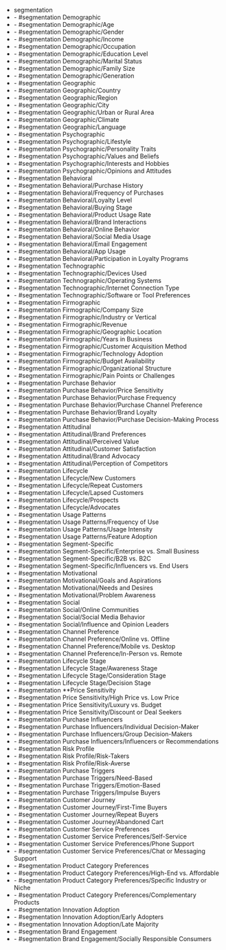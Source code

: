 - segmentation
  <li>- #segmentation  Demographic</li>
  <li>- #segmentation  Demographic/Age</li>
  <li>- #segmentation  Demographic/Gender</li>
  <li>- #segmentation  Demographic/Income</li>
  <li>- #segmentation  Demographic/Occupation</li>
  <li>- #segmentation  Demographic/Education Level</li>
  <li>- #segmentation  Demographic/Marital Status</li>
  <li>- #segmentation  Demographic/Family Size</li>
  <li>- #segmentation  Demographic/Generation</li>
  <li>- #segmentation  Geographic</li>
  <li>- #segmentation  Geographic/Country</li>
  <li>- #segmentation  Geographic/Region</li>
  <li>- #segmentation  Geographic/City</li>
  <li>- #segmentation  Geographic/Urban or Rural Area</li>
  <li>- #segmentation  Geographic/Climate</li>
  <li>- #segmentation  Geographic/Language</li>
  <li>- #segmentation  Psychographic</li>
  <li>- #segmentation  Psychographic/Lifestyle</li>
  <li>- #segmentation  Psychographic/Personality Traits</li>
  <li>- #segmentation  Psychographic/Values and Beliefs</li>
  <li>- #segmentation  Psychographic/Interests and Hobbies</li>
  <li>- #segmentation  Psychographic/Opinions and Attitudes</li>
  <li>- #segmentation  Behavioral</li>
  <li>- #segmentation  Behavioral/Purchase History</li>
  <li>- #segmentation  Behavioral/Frequency of Purchases</li>
  <li>- #segmentation  Behavioral/Loyalty Level</li>
  <li>- #segmentation  Behavioral/Buying Stage</li>
  <li>- #segmentation  Behavioral/Product Usage Rate</li>
  <li>- #segmentation  Behavioral/Brand Interactions</li>
  <li>- #segmentation  Behavioral/Online Behavior</li>
  <li>- #segmentation  Behavioral/Social Media Usage</li>
  <li>- #segmentation  Behavioral/Email Engagement</li>
  <li>- #segmentation  Behavioral/App Usage</li>
  <li>- #segmentation  Behavioral/Participation in Loyalty Programs</li>
  <li>- #segmentation  Technographic</li>
  <li>- #segmentation  Technographic/Devices Used</li>
  <li>- #segmentation  Technographic/Operating Systems</li>
  <li>- #segmentation  Technographic/Internet Connection Type</li>
  <li>- #segmentation  Technographic/Software or Tool Preferences</li>
  <li>- #segmentation  Firmographic</li>
  <li>- #segmentation  Firmographic/Company Size</li>
  <li>- #segmentation  Firmographic/Industry or Vertical</li>
  <li>- #segmentation  Firmographic/Revenue</li>
  <li>- #segmentation  Firmographic/Geographic Location</li>
  <li>- #segmentation  Firmographic/Years in Business</li>
  <li>- #segmentation  Firmographic/Customer Acquisition Method</li>
  <li>- #segmentation  Firmographic/Technology Adoption</li>
  <li>- #segmentation  Firmographic/Budget Availability</li>
  <li>- #segmentation  Firmographic/Organizational Structure</li>
  <li>- #segmentation  Firmographic/Pain Points or Challenges</li>
  <li>- #segmentation  Purchase Behavior</li>
  <li>- #segmentation  Purchase Behavior/Price Sensitivity</li>
  <li>- #segmentation  Purchase Behavior/Purchase Frequency</li>
  <li>- #segmentation  Purchase Behavior/Purchase Channel Preference</li>
  <li>- #segmentation  Purchase Behavior/Brand Loyalty</li>
  <li>- #segmentation  Purchase Behavior/Purchase Decision-Making Process</li>
  <li>- #segmentation  Attitudinal</li>
  <li>- #segmentation  Attitudinal/Brand Preferences</li>
  <li>- #segmentation  Attitudinal/Perceived Value</li>
  <li>- #segmentation  Attitudinal/Customer Satisfaction</li>
  <li>- #segmentation  Attitudinal/Brand Advocacy</li>
  <li>- #segmentation  Attitudinal/Perception of Competitors</li>
  <li>- #segmentation  Lifecycle</li>
  <li>- #segmentation  Lifecycle/New Customers</li>
  <li>- #segmentation  Lifecycle/Repeat Customers</li>
  <li>- #segmentation  Lifecycle/Lapsed Customers</li>
  <li>- #segmentation  Lifecycle/Prospects</li>
  <li>- #segmentation  Lifecycle/Advocates</li>
  <li>- #segmentation  Usage Patterns</li>
  <li>- #segmentation  Usage Patterns/Frequency of Use</li>
  <li>- #segmentation  Usage Patterns/Usage Intensity</li>
  <li>- #segmentation  Usage Patterns/Feature Adoption</li>
  <li>- #segmentation  Segment-Specific</li>
  <li>- #segmentation  Segment-Specific/Enterprise vs. Small Business</li>
  <li>- #segmentation  Segment-Specific/B2B vs. B2C</li>
  <li>- #segmentation  Segment-Specific/Influencers vs. End Users</li>
  <li>- #segmentation  Motivational</li>
  <li>- #segmentation  Motivational/Goals and Aspirations</li>
  <li>- #segmentation  Motivational/Needs and Desires</li>
  <li>- #segmentation  Motivational/Problem Awareness</li>
  <li>- #segmentation  Social</li>
  <li>- #segmentation  Social/Online Communities</li>
  <li>- #segmentation  Social/Social Media Behavior</li>
  <li>- #segmentation  Social/Influence and Opinion Leaders</li>
  <li>- #segmentation  Channel Preference</li>
  <li>- #segmentation  Channel Preference/Online vs. Offline</li>
  <li>- #segmentation  Channel Preference/Mobile vs. Desktop</li>
  <li>- #segmentation  Channel Preference/In-Person vs. Remote</li>
  <li>- #segmentation  Lifecycle Stage</li>
  <li>- #segmentation  Lifecycle Stage/Awareness Stage</li>
  <li>- #segmentation  Lifecycle Stage/Consideration Stage</li>
  <li>- #segmentation  Lifecycle Stage/Decision Stage</li>
  <li>- #segmentation  **Price Sensitivity</li>
  <li>- #segmentation  Price Sensitivity/High Price vs. Low Price</li>
  <li>- #segmentation  Price Sensitivity/Luxury vs. Budget</li>
  <li>- #segmentation  Price Sensitivity/Discount or Deal Seekers</li>
  <li>- #segmentation  Purchase Influencers</li>
  <li>- #segmentation  Purchase Influencers/Individual Decision-Maker</li>
  <li>- #segmentation  Purchase Influencers/Group Decision-Makers</li>
  <li>- #segmentation  Purchase Influencers/Influencers or Recommendations</li>
  <li>- #segmentation  Risk Profile</li>
  <li>- #segmentation  Risk Profile/Risk-Takers</li>
  <li>- #segmentation  Risk Profile/Risk-Averse</li>
  <li>- #segmentation  Purchase Triggers</li>
  <li>- #segmentation  Purchase Triggers/Need-Based</li>
  <li>- #segmentation  Purchase Triggers/Emotion-Based</li>
  <li>- #segmentation  Purchase Triggers/Impulse Buyers</li>
  <li>- #segmentation  Customer Journey</li>
  <li>- #segmentation  Customer Journey/First-Time Buyers</li>
  <li>- #segmentation  Customer Journey/Repeat Buyers</li>
  <li>- #segmentation  Customer Journey/Abandoned Cart</li>
  <li>- #segmentation  Customer Service Preferences</li>
  <li>- #segmentation  Customer Service Preferences/Self-Service</li>
  <li>- #segmentation  Customer Service Preferences/Phone Support</li>
  <li>- #segmentation  Customer Service Preferences/Chat or Messaging Support</li>
  <li>- #segmentation  Product Category Preferences</li>
  <li>- #segmentation  Product Category Preferences/High-End vs. Affordable</li>
  <li>- #segmentation  Product Category Preferences/Specific Industry or Niche</li>
  <li>- #segmentation  Product Category Preferences/Complementary Products</li>
  <li>- #segmentation  Innovation Adoption</li>
  <li>- #segmentation  Innovation Adoption/Early Adopters</li>
  <li>- #segmentation  Innovation Adoption/Late Majority</li>
  <li>- #segmentation  Brand Engagement</li>
  <li>- #segmentation  Brand Engagement/Socially Responsible Consumers</li>

